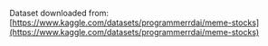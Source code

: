 Dataset downloaded from: [https://www.kaggle.com/datasets/programmerrdai/meme-stocks](https://www.kaggle.com/datasets/programmerrdai/meme-stocks)
